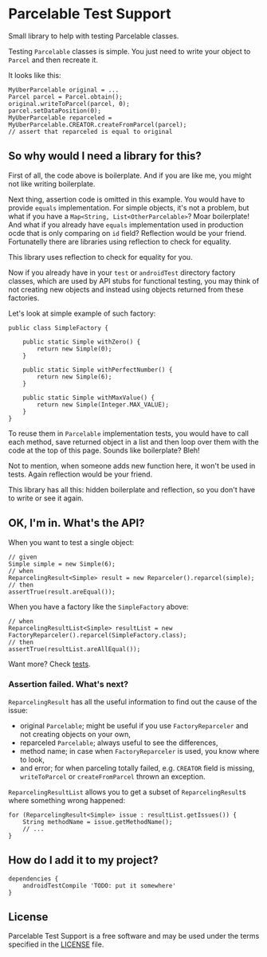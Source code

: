 # Parcelable Test Support

Small library to help with testing Parcelable classes.

Testing `Parcelable` classes is simple. You just need to write your object to `Parcel` and then recreate it.

It looks like this:

```
MyUberParcelable original = ...
Parcel parcel = Parcel.obtain();
original.writeToParcel(parcel, 0);
parcel.setDataPosition(0);
MyUberParcelable reparceled = MyUberParcelable.CREATOR.createFromParcel(parcel);
// assert that reparceled is equal to original
```

## So why would I need a library for this?

First of all, the code above is boilerplate. And if you are like me, you might not like writing boilerplate.

Next thing, assertion code is omitted in this example. You would have to provide `equals` implementation.
For simple objects, it's not a problem, but what if you have a `Map<String, List<OtherParcelable>`? Moar boilerplate!
And what if you already have `equals` implementation used in production ocde that is only comparing on `id` field?
Reflection would be your friend. Fortunatelly there are libraries using reflection to check for equality.

This library uses reflection to check for equality for you.

Now if you already have in your `test` or `androidTest` directory factory classes, which are used by API stubs for functional testing,
you may think of not creating new objects and instead using objects returned from these factories.

Let's look at simple example of such factory:

```
public class SimpleFactory {

    public static Simple withZero() {
        return new Simple(0);
    }

    public static Simple withPerfectNumber() {
        return new Simple(6);
    }

    public static Simple withMaxValue() {
        return new Simple(Integer.MAX_VALUE);
    }
}
```

To reuse them in `Parcelable` implementation tests, you would have to call each method, save returned object in a list
and then loop over them with the code at the top of this page. Sounds like boilerplate? Bleh!

Not to mention, when someone adds new function here, it won't be used in tests. Again reflection would be your friend.

This library has all this: hidden boilerplate and reflection, so you don't have to write or see it again.

## OK, I'm in. What's the API?

When you want to test a single object:

```
// given
Simple simple = new Simple(6);
// when
ReparcelingResult<Simple> result = new Reparceler().reparcel(simple);
// then
assertTrue(result.areEqual());
```

When you have a factory like the `SimpleFactory` above:

```
// when
ReparcelingResultList<Simple> resultList = new FactoryReparceler().reparcel(SimpleFactory.class);
// then
assertTrue(resultList.areAllEqual());
```

Want more? Check [tests](https://github.com/mg6maciej/parcelable-test-support/tree/master/src/androidTest/java/pl/mg6/testsupport).

### Assertion failed. What's next?

`ReparcelingResult` has all the useful information to find out the cause of the issue:
* original `Parcelable`; might be useful if you use `FactoryReparceler` and not creating objects on your own,
* reparceled `Parcelable`; always useful to see the differences,
* method name; in case when `FactoryReparceler` is used, you know where to look,
* and error; for when parceling totally failed, e.g. `CREATOR` field is missing, `writeToParcel` or `createFromParcel` thrown an exception.

`ReparcelingResultList` allows you to get a subset of `ReparcelingResult`s where something wrong happened:

```
for (ReparcelingResult<Simple> issue : resultList.getIssues()) {
    String methodName = issue.getMethodName();
    // ...
}
```

## How do I add it to my project?

```
dependencies {
    androidTestCompile 'TODO: put it somewhere'
}
```

## License

Parcelable Test Support is a free software and may be used under the terms specified in the [LICENSE](LICENSE) file.
